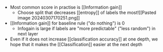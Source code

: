 - Most common score in practise is [[Information gain]]
	- Choose split that decreases [[entropy]] of labels the most![[Pasted image 20240307170251.png]]
- [[Information gain]] for baseline rule ("do nothing") is 0
	- Infogain is large if labels are "more predictable" ("less random") in next layer
- Even if it does not increase [[classification accuracy]] at one depth, we hope that it makes the [[Classification]] easier at the next depth